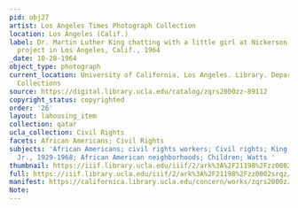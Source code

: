 ```yaml
---
pid: obj27
artist: Los Angeles Times Photograph Collection
location: Los Angeles (Calif.)
label: Dr. Martin Luther King chatting with a little girl at Nickerson Gardens housing
  project in Los Angeles, Calif., 1964
_date: 10-28-1964
object_type: photograph
current_location: University of California, Los Angeles. Library. Department of Special
  Collections
source: https://digital.library.ucla.edu/catalog/zqrs2000zz-89112
copyright_status: copyrighted
order: '26'
layout: lahousing_item
collection: qatar
ucla_collection: Civil Rights
facets: African Americans; Civil Rights
subjects: 'African Americans; civil rights workers; Civil rights; King, Martin Luther,
  Jr., 1929-1968; African American neighborhoods; Children; Watts '
thumbnail: https://iiif.library.ucla.edu/iiif/2/ark%3A%2F21198%2Fzz0002srqz/full/250,/0/default.jpg
full: https://iiif.library.ucla.edu/iiif/2/ark%3A%2F21198%2Fzz0002srqz/full/full/0/default.jpg
manifest: https://californica.library.ucla.edu/concern/works/zqrs2000zz-89112/manifest?manifest=https://californica.library.ucla.edu/concern/works/zqrs2000zz-89112/manifest
Note:
---
```

